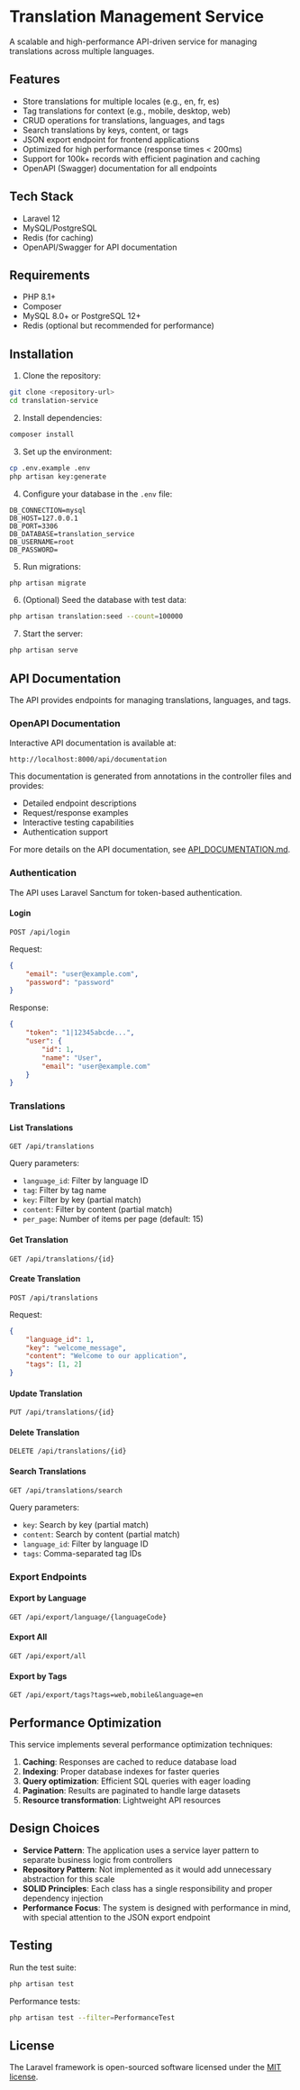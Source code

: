 # Translation Management Service

A scalable and high-performance API-driven service for managing translations across multiple languages.

## Features

-   Store translations for multiple locales (e.g., en, fr, es)
-   Tag translations for context (e.g., mobile, desktop, web)
-   CRUD operations for translations, languages, and tags
-   Search translations by keys, content, or tags
-   JSON export endpoint for frontend applications
-   Optimized for high performance (response times < 200ms)
-   Support for 100k+ records with efficient pagination and caching
-   OpenAPI (Swagger) documentation for all endpoints

## Tech Stack

-   Laravel 12
-   MySQL/PostgreSQL
-   Redis (for caching)
-   OpenAPI/Swagger for API documentation

## Requirements

-   PHP 8.1+
-   Composer
-   MySQL 8.0+ or PostgreSQL 12+
-   Redis (optional but recommended for performance)

## Installation

1. Clone the repository:

```bash
git clone <repository-url>
cd translation-service
```

2. Install dependencies:

```bash
composer install
```

3. Set up the environment:

```bash
cp .env.example .env
php artisan key:generate
```

4. Configure your database in the `.env` file:

```
DB_CONNECTION=mysql
DB_HOST=127.0.0.1
DB_PORT=3306
DB_DATABASE=translation_service
DB_USERNAME=root
DB_PASSWORD=
```

5. Run migrations:

```bash
php artisan migrate
```

6. (Optional) Seed the database with test data:

```bash
php artisan translation:seed --count=100000
```

7. Start the server:

```bash
php artisan serve
```

## API Documentation

The API provides endpoints for managing translations, languages, and tags.

### OpenAPI Documentation

Interactive API documentation is available at:

```
http://localhost:8000/api/documentation
```

This documentation is generated from annotations in the controller files and provides:

-   Detailed endpoint descriptions
-   Request/response examples
-   Interactive testing capabilities
-   Authentication support

For more details on the API documentation, see [API_DOCUMENTATION.md](API_DOCUMENTATION.md).

### Authentication

The API uses Laravel Sanctum for token-based authentication.

#### Login

```
POST /api/login
```

Request:

```json
{
    "email": "user@example.com",
    "password": "password"
}
```

Response:

```json
{
    "token": "1|12345abcde...",
    "user": {
        "id": 1,
        "name": "User",
        "email": "user@example.com"
    }
}
```

### Translations

#### List Translations

```
GET /api/translations
```

Query parameters:

-   `language_id`: Filter by language ID
-   `tag`: Filter by tag name
-   `key`: Filter by key (partial match)
-   `content`: Filter by content (partial match)
-   `per_page`: Number of items per page (default: 15)

#### Get Translation

```
GET /api/translations/{id}
```

#### Create Translation

```
POST /api/translations
```

Request:

```json
{
    "language_id": 1,
    "key": "welcome_message",
    "content": "Welcome to our application",
    "tags": [1, 2]
}
```

#### Update Translation

```
PUT /api/translations/{id}
```

#### Delete Translation

```
DELETE /api/translations/{id}
```

#### Search Translations

```
GET /api/translations/search
```

Query parameters:

-   `key`: Search by key (partial match)
-   `content`: Search by content (partial match)
-   `language_id`: Filter by language ID
-   `tags`: Comma-separated tag IDs

### Export Endpoints

#### Export by Language

```
GET /api/export/language/{languageCode}
```

#### Export All

```
GET /api/export/all
```

#### Export by Tags

```
GET /api/export/tags?tags=web,mobile&language=en
```

## Performance Optimization

This service implements several performance optimization techniques:

1. **Caching**: Responses are cached to reduce database load
2. **Indexing**: Proper database indexes for faster queries
3. **Query optimization**: Efficient SQL queries with eager loading
4. **Pagination**: Results are paginated to handle large datasets
5. **Resource transformation**: Lightweight API resources

## Design Choices

-   **Service Pattern**: The application uses a service layer pattern to separate business logic from controllers
-   **Repository Pattern**: Not implemented as it would add unnecessary abstraction for this scale
-   **SOLID Principles**: Each class has a single responsibility and proper dependency injection
-   **Performance Focus**: The system is designed with performance in mind, with special attention to the JSON export endpoint

## Testing

Run the test suite:

```bash
php artisan test
```

Performance tests:

```bash
php artisan test --filter=PerformanceTest
```

## License

The Laravel framework is open-sourced software licensed under the [MIT license](https://opensource.org/licenses/MIT).
